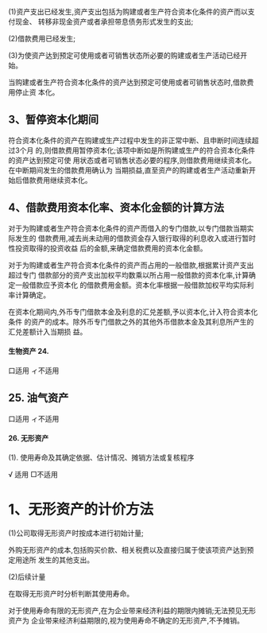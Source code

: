 (1)资产支出已经发生,资产支出包括为购建或者生产符合资本化条件的资产而以支付现金、 转移非现金资产或者承担带息债务形式发生的支出;

(2)借款费用已经发生;

(3)为使资产达到预定可使用或者可销售状态所必要的购建或者生产活动已经开始。

当购建或者生产符合资本化条件的资产达到预定可使用或者可销售状态时,借款费用停止资 本化。

## 3、暂停资本化期间

符合资本化条件的资产在购建或生产过程中发生的非正常中断、且申断时间连续超过3个月 的,则借款费用暂停资本化;该项中断如是所购建或生产的符合资本化条件的资产达到预定可使 用状态或者可销售状态必要的程序,则借款费用继续资本化。在中断期间发生的借款费用确认为 当期损益,直至资产的购建或者生产活动重新开始后借款费用继续资本化。

## 4、借款费用资本化率、资本化金额的计算方法

对于为购建或者生产符合资本化条件的资产而借入的专门借款,以专门借款当期实际发生的 借款费用,减去尚未动用的借款资金存入银行取得的利息收入或进行暂时性投资取得的投资收益 后的金额,来确定借款费用的资本化金额。

对于为购建或者生产符合资本化条件的资产而占用的一般借款,根据累计资产支出超过专门 借款部分的资产支出加权平均数乘以所占用一般借款的资本化率,计算确定一般借款应予资本化 的借款费用金额。资本化率根据一般借款加权平均实际利率计算确定。

在资本化期间内,外币专门借款本金及利息的汇兑差额,予以资本化,计入符合资本化条件 的资产的成本。除外币专门借款之外的其他外币借款本金及其利息所产生的汇兑差额计入当期损 益。

#### 生物资产 24.

口适用 ィ不适用

## 25. 油气资产

口适用 ィ不适用

#### 26. 无形资产

(1). 使用寿命及其确定依据、估计情况、摊销方法或复核程序

√ 适用 □不适用

# 1、无形资产的计价方法

(1)公司取得无形资产时按成本进行初始计量;

外购无形资产的成本,包括购买价款、相关税费以及直接归属于使该项资产达到预定用途所 发生的其他支出。

(2)后续计量

在取得无形资产时分析判断其使用寿命。

对于使用寿命有限的无形资产,在为企业带来经济利益的期限内摊销;无法预见无形资产为 企业带来经济利益期限的,视为使用寿命不确定的无形资产,不予摊销。